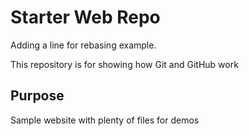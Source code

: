 # Starter Web Repo

Adding a line for rebasing example.

This repository is for showing how Git and GitHub work

## Purpose

Sample website with plenty of files for demos